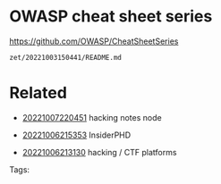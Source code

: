 # OWASP cheat sheet series
https://github.com/OWASP/CheatSheetSeries

` zet/20221003150441/README.md `

# Related

- [20221007220451](/zet/20221007220451/README.md) hacking notes node

- [20221006215353](/zet/20221006215353/README.md) InsiderPHD

- [20221006213130](/zet/20221006213130/README.md) hacking / CTF platforms


Tags:

    
